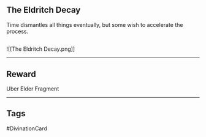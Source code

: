 ## The Eldritch Decay
Time dismantles all things eventually, but some wish to accelerate the process.
## 
![[The Eldritch Decay.png]]

---
## Reward
Uber Elder Fragment

---
## Tags
#DivinationCard